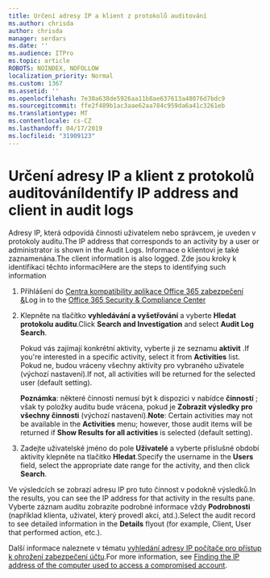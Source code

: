 ```yaml
---
title: Určení adresy IP a klient z protokolů auditování
ms.author: chrisda
author: chrisda
manager: serdars
ms.date: ''
ms.audience: ITPro
ms.topic: article
ROBOTS: NOINDEX, NOFOLLOW
localization_priority: Normal
ms.custom: 1367
ms.assetid: ''
ms.openlocfilehash: 7e30a638de5926aa11b8ae637613a48076d7bdc9
ms.sourcegitcommit: ffe2f489b1ac3aae62aa784c959da6a41c3261eb
ms.translationtype: MT
ms.contentlocale: cs-CZ
ms.lasthandoff: 04/17/2019
ms.locfileid: "31909123"
---
```

# <a name="identify-ip-address-and-client-in-audit-logs"></a><span data-ttu-id="d8af0-102">Určení adresy IP a klient z protokolů auditování</span><span class="sxs-lookup"><span data-stu-id="d8af0-102">Identify IP address and client in audit logs</span></span>

<span data-ttu-id="d8af0-103">Adresy IP, která odpovídá činnosti uživatelem nebo správcem, je uveden v protokoly auditu.</span><span class="sxs-lookup"><span data-stu-id="d8af0-103">The IP address that corresponds to an activity by a user or administrator is shown in the Audit Logs.</span></span> <span data-ttu-id="d8af0-104">Informace o klientovi je také zaznamenána.</span><span class="sxs-lookup"><span data-stu-id="d8af0-104">The client information is also logged.</span></span> <span data-ttu-id="d8af0-105">Zde jsou kroky k identifikaci těchto informací</span><span class="sxs-lookup"><span data-stu-id="d8af0-105">Here are the steps to identifying such information</span></span>

1. <span data-ttu-id="d8af0-106">Přihlášení do [Centra kompatibility aplikace Office 365 zabezpečení &](https://protection.office.com/)</span><span class="sxs-lookup"><span data-stu-id="d8af0-106">Log in to the [Office 365 Security & Compliance Center](https://protection.office.com/)</span></span>

2. <span data-ttu-id="d8af0-107">Klepněte na tlačítko **vyhledávání a vyšetřování** a vyberte **Hledat protokolu auditu**.</span><span class="sxs-lookup"><span data-stu-id="d8af0-107">Click **Search and Investigation** and select **Audit Log Search**.</span></span>

   <span data-ttu-id="d8af0-108">Pokud vás zajímají konkrétní aktivity, vyberte ji ze seznamu **aktivit** .</span><span class="sxs-lookup"><span data-stu-id="d8af0-108">If you're interested in a specific activity, select it from **Activities** list.</span></span> <span data-ttu-id="d8af0-109">Pokud ne, budou vráceny všechny aktivity pro vybraného uživatele (výchozí nastavení).</span><span class="sxs-lookup"><span data-stu-id="d8af0-109">If not, all activities will be returned for the selected user (default setting).</span></span>

   <span data-ttu-id="d8af0-110">**Poznámka**: některé činnosti nemusí být k dispozici v nabídce **činností** ; však ty položky auditu bude vrácena, pokud je **Zobrazit výsledky pro všechny činnosti** (výchozí nastavení).</span><span class="sxs-lookup"><span data-stu-id="d8af0-110">**Note**: Certain activities may not be available in the **Activities** menu; however, those audit items will be returned if **Show Results for all activities** is selected (default setting).</span></span>

3. <span data-ttu-id="d8af0-111">Zadejte uživatelské jméno do pole **Uživatelé** a vyberte příslušné období aktivity klepněte na tlačítko **Hledat**.</span><span class="sxs-lookup"><span data-stu-id="d8af0-111">Specify the username in the **Users** field, select the appropriate date range for the activity, and then click **Search**.</span></span>

<span data-ttu-id="d8af0-112">Ve výsledcích se zobrazí adresu IP pro tuto činnost v podokně výsledků.</span><span class="sxs-lookup"><span data-stu-id="d8af0-112">In the results, you can see the IP address for that activity in the results pane.</span></span> <span data-ttu-id="d8af0-113">Vyberte záznam auditu zobrazíte podrobné informace vždy **Podrobnosti** (například klienta, uživatel, který provedl akci, atd.).</span><span class="sxs-lookup"><span data-stu-id="d8af0-113">Select the audit record to see detailed information in the **Details** flyout (for example, Client, User that performed action, etc.).</span></span>

<span data-ttu-id="d8af0-114">Další informace naleznete v tématu [vyhledání adresy IP počítače pro přístup k ohrožení zabezpečení účtu](https://docs.microsoft.com/office365/securitycompliance/auditing-troubleshooting-scenarios#finding-the-ip-address-of-the-computer-used-to-access-a-compromised-account).</span><span class="sxs-lookup"><span data-stu-id="d8af0-114">For more information, see [Finding the IP address of the computer used to access a compromised account](https://docs.microsoft.com/office365/securitycompliance/auditing-troubleshooting-scenarios#finding-the-ip-address-of-the-computer-used-to-access-a-compromised-account).</span></span>
